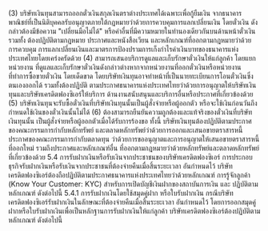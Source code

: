 (3) บริษัทเงินทุนสามารถออกตั๋วเงินสกุลเงินตราต่างประเทศได้เฉพาะเพื่อกู้ยืมเงิน
จากธนาคารพาณิชย์ที่เป็นนิติบุคคลรับอนุญาตภายใต้กฎหมายว่าด้วยการควบคุมการแลกเปลี่ยนเงิน โดยตั๋วเงิน
ดังกล่าวต้องมีข้อความ "เปลี่ยนมือไม่ได้" หรือคำอื่นที่มีความหมายในทำนองเดียวกันบนด้านหน้าตั๋วเงิน รวมทั้ง
ต้องปฏิบัติตามกฎหมาย ประกาศและหนังสือเวียน และหลักเกณฑ์ที่ออกตามกฎหมายว่าด้วยการควบคุม
การแลกเปลี่ยนเงินและมาตรการป้องปรามการเก็งกําไรค่าเงินบาทของธนาคารแห่งประเทศไทยโดยเคร่งครัดด้วย
(4) สามารถเสนอบริการดูแลและเก็บรักษาตั๋วเงินให้แก่ลูกค้า โดยแยกหน่วยงาน
ที่ดูแลและเก็บรักษาตั๋วเงินดังกล่าวต่างหากจากหน่วยงานที่ออกตั๋วเงินหรือหน่วยงานที่ทำการซื้อขายตั๋วเงิน
โดยเด็ดขาด โดยบริษัทเงินทุนอาจทำหน้าที่เป็นนายทะเบียนการโอนตั๋วเงินซึ่งตนเองออกได้ รวมทั้งต้องปฏิบัติ
ตามประกาศธนาคารแห่งประเทศไทยว่าด้วยการอนุญาตให้บริษัทเงินทุนและบริษัทเครดิตฟองซิเอร์ให้บริการ
ด้านงานสนับสนุนและบริการอื่นหรือประกาศที่เกี่ยวข้องด้วย
(5) บริษัทเงินทุนจะรับซื้อตั๋วเงินที่บริษัทเงินทุนนั้นเป็นผู้สั่งจ่ายหรือผู้ออกตัว
หรือจะใช้เงินก่อนวันถึงกำหนดใช้เงินของตั๋วเงินนั้นไม่ได้
(6) ต้องสามารถยืนยันความถูกต้องและแท้จริงของตั๋วเงินที่บริษัทเงินทุนนั้น
เป็นผู้สั่งจ่ายหรือผู้ออกตัวเมื่อได้รับการร้องขอ
ทั้งนี้ บริษัทเงินทุนต้องปฏิบัติตามประกาศของคณะกรรมการกำกับหลักทรัพย์
และตลาดหลักทรัพย์ว่าด้วยการออกและเสนอขายตราสารหนี้ ประกาศของคณะกรรมการกำกับตลาดทุน
ว่าด้วยการขออนุญาตและการอนุญาตให้เสนอขายตราสารหนี้ที่ออกใหม่ รวมถึงประกาศและหลักเกณฑ์อื่น
ที่ออกตามกฎหมายว่าด้วยหลักทรัพย์และตลาดหลักทรัพย์ที่เกี่ยวข้องด้วย
5.4 การรับฝากเงินหรือรับเงินจากประชาชนของบริษัทเครดิตฟองซิเอร์
การประกอบธุรกิจรับฝากเงินหรือรับเงินจากประชาชนที่ต้องจ่ายคืนเมื่อสิ้นระยะเวลา
อันกําหนดไว้ บริษัทเครดิตฟองซิเอร์ต้องถือปฏิบัติตามประกาศธนาคารแห่งประเทศไทยว่าด้วยหลักเกณฑ์
การรู้จักลูกค้า (Know Your Customer: KYC) สำหรับการเปิดบัญชีเงินฝากของสถาบันการเงิน และ
ปฏิบัติตามหลักเกณฑ์ ดังต่อไปนี้
5.4.1 การรับฝากเงินโดยใช้สมุดคู่ฝาก หรือใบรับฝากเงิน
กรณีบริษัทเครดิตฟองซิเอร์รับฝากเงินในลักษณะที่ต้องจ่ายคืนเมื่อสิ้นระยะเวลา
อันกำหนดไว้ โดยการออกสมุดคู่ฝากหรือใบรับฝากเงินเพื่อเป็นหลักฐานการรับฝากเงินให้แก่ลูกค้า
บริษัทเครดิตฟองซิเอร์ต้องปฏิบัติตามหลักเกณฑ์ ดังต่อไปนี้
